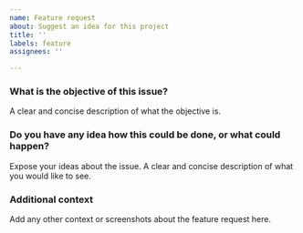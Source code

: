 ```yaml
---
name: Feature request
about: Suggest an idea for this project
title: ''
labels: feature
assignees: ''

---
```


### What is the objective of this issue?
A clear and concise description of what the objective is. 

### Do you have any idea how this could be done, or what could happen?
Expose your ideas about the issue. A clear and concise description of what you would like to see.

### Additional context
Add any other context or screenshots about the feature request here. 
